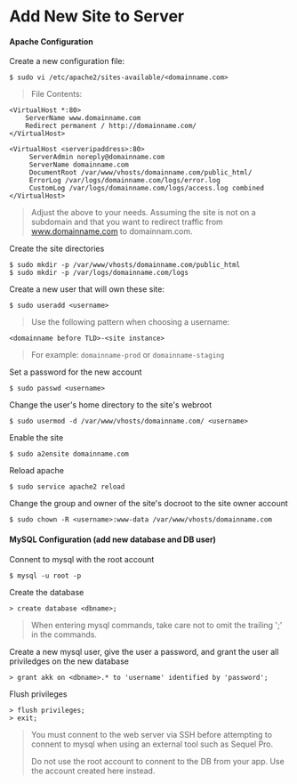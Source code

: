 Add New Site to Server
======================

#### Apache Configuration ####

Create a new configuration file:

    $ sudo vi /etc/apache2/sites-available/<domainname.com>

> File Contents:

    <VirtualHost *:80>
        ServerName www.domainname.com
        Redirect permanent / http://domainname.com/
    </VirtualHost>

    <VirtualHost <serveripaddress>:80>
         ServerAdmin noreply@domainname.com
         ServerName domainname.com
         DocumentRoot /var/www/vhosts/domainname.com/public_html/
         ErrorLog /var/logs/domainname.com/logs/error.log
         CustomLog /var/logs/domainname.com/logs/access.log combined
    </VirtualHost>

> Adjust the above to your needs. Assuming the site is not on a subdomain and
> that you want to redirect traffic from www.domainname.com to domainnam.com.

Create the site directories

    $ sudo mkdir -p /var/www/vhosts/domainname.com/public_html
    $ sudo mkdir -p /var/logs/domainname.com/logs

Create a new user that will own these site:

    $ sudo useradd <username>

> Use the following pattern when choosing a username:

    <domainname before TLD>-<site instance>

> For example: `domainname-prod` or `domainname-staging`

Set a password for the new account

    $ sudo passwd <username>

Change the user's home directory to the site's webroot

    $ sudo usermod -d /var/www/vhosts/domainname.com/ <username>

Enable the site

    $ sudo a2ensite domainname.com

Reload apache

    $ sudo service apache2 reload

Change the group and owner of the site's docroot to the site owner account

    $ sudo chown -R <username>:www-data /var/www/vhosts/domainname.com


#### MySQL Configuration (add new database and DB user) ####

Connent to mysql with the root account

    $ mysql -u root -p

Create the database

    > create database <dbname>;

> When entering mysql commands, take care not to omit the trailing ';' in the commands.

Create a new mysql user, give the user a password, and grant the user all priviledges on the new database

    > grant akk on <dbname>.* to 'username' identified by 'password';

Flush privileges

    > flush privileges;
    > exit;

> You must connent to the web server via SSH before attempting to connent to 
> mysql when using an external tool such as Sequel Pro.
>
> Do not use the root account to connent to the DB from your app. Use the
> account created here instead.
